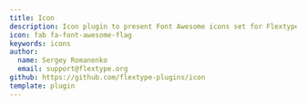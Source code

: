 ```yaml
---
title: Icon
description: Icon plugin to present Font Awesome icons set for Flextype.
icon: fab fa-font-awesome-flag
keywords: icons
author:
  name: Sergey Romanenko
  email: support@flextype.org
github: https://github.com/flextype-plugins/icon
template: plugin
---
```


